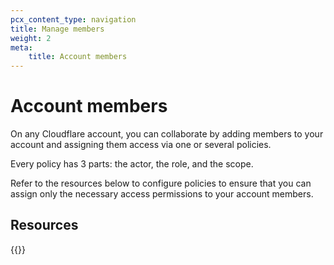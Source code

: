```yaml
---
pcx_content_type: navigation
title: Manage members
weight: 2
meta:
    title: Account members
---
```


# Account members

On any Cloudflare account, you can collaborate by adding members to your account and assigning them access via one or several policies.

Every policy has 3 parts: the actor, the role, and the scope. 

Refer to the resources below to configure policies to ensure that you can assign only the necessary access permissions to your account members.

## Resources

{{<directory-listing showDescriptions=true >}}
